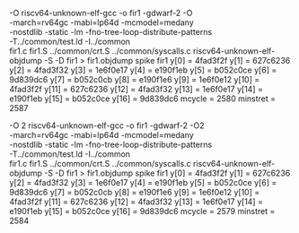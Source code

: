 -O
riscv64-unknown-elf-gcc -o fir1 -gdwarf-2 -O\
  -march=rv64gc -mabi=lp64d -mcmodel=medany \
  -nostdlib -static -lm -fno-tree-loop-distribute-patterns \
  -T../common/test.ld -I../common \
  fir1.c fir1.S ../common/crt.S ../common/syscalls.c 
riscv64-unknown-elf-objdump -S -D fir1 > fir1.objdump
spike fir1
y[0] = 4fad3f2f
y[1] = 627c6236
y[2] = 4fad3f32
y[3] = 1e6f0e17
y[4] = e190f1eb
y[5] = b052c0ce
y[6] = 9d839dc6
y[7] = b052c0cb
y[8] = e190f1e6
y[9] = 1e6f0e12
y[10] = 4fad3f2f
y[11] = 627c6236
y[12] = 4fad3f32
y[13] = 1e6f0e17
y[14] = e190f1eb
y[15] = b052c0ce
y[16] = 9d839dc6
mcycle = 2580
minstret = 2587

-O 2
riscv64-unknown-elf-gcc -o fir1 -gdwarf-2 -O2\
  -march=rv64gc -mabi=lp64d -mcmodel=medany \
  -nostdlib -static -lm -fno-tree-loop-distribute-patterns \
  -T../common/test.ld -I../common \
  fir1.c fir1.S ../common/crt.S ../common/syscalls.c 
riscv64-unknown-elf-objdump -S -D fir1 > fir1.objdump
spike fir1
y[0] = 4fad3f2f
y[1] = 627c6236
y[2] = 4fad3f32
y[3] = 1e6f0e17
y[4] = e190f1eb
y[5] = b052c0ce
y[6] = 9d839dc6
y[7] = b052c0cb
y[8] = e190f1e6
y[9] = 1e6f0e12
y[10] = 4fad3f2f
y[11] = 627c6236
y[12] = 4fad3f32
y[13] = 1e6f0e17
y[14] = e190f1eb
y[15] = b052c0ce
y[16] = 9d839dc6
mcycle = 2579
minstret = 2584
